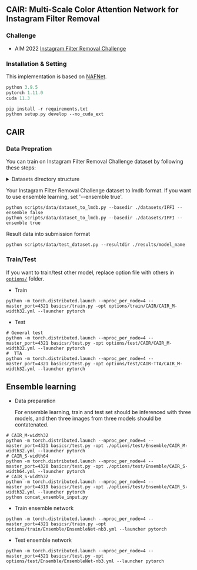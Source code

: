 ## CAIR: Multi-Scale Color Attention Network for Instagram Filter Removal

### Challenge
- AIM 2022 [Instagram Filter Removal Challenge](https://codalab.lisn.upsaclay.fr/competitions/5081#learn_the_details)

### Installation & Setting
This implementation is based on [NAFNet](https://github.com/megvii-model/NAFNet). 

```python
python 3.9.5
pytorch 1.11.0
cuda 11.3
```

```
pip install -r requirements.txt
python setup.py develop --no_cuda_ext
```

## CAIR
### Data Prepration
You can train on Instagram Filter Removal Challenge dataset by following these steps:
<details><summary>Datasets directory structure</summary>
```
  datasets
  └──IFFI
     └──IFFI-dataset-train
     |  └──0
     |  └──1
     |  └──2
     |  └──...
     └──IFFI-dataset-lr-train
     |  └──0
     |  └──1
     |  └──2
     |  └──...
     └──IFFI-dataset-lr-challenge-test-wo-gt
        └──0
        └──1
        └──2
        └──...
```
</details>

Your Instagram Filter Removal Challenge dataset to lmdb format. If you want to use ensemble learning, set '--ensemble true'.
```
python scripts/data/dataset_to_lmdb.py --basedir ./datasets/IFFI --ensemble false
python scripts/data/dataset_to_lmdb.py --basedir ./datasets/IFFI --ensemble true
```

Result data into submission format
```
python scripts/data/test_dataset.py --resultdir ./results/model_name
```

### Train/Test
If you want to train/test other model, replace option file with others in [`options/`](https://github.com/HnV-Lab/CAIR/tree/main/options) folder.
- Train
```
python -m torch.distributed.launch --nproc_per_node=4 --master_port=4321 basicsr/train.py -opt options/train/CAIR/CAIR_M-width32.yml --launcher pytorch
```
- Test
```
# General test
python -m torch.distributed.launch --nproc_per_node=4 --master_port=4321 basicsr/test.py -opt options/test/CAIR/CAIR_M-width32.yml --launcher pytorch
#  TTA
python -m torch.distributed.launch --nproc_per_node=4 --master_port=4321 basicsr/test.py -opt options/test/CAIR-TTA/CAIR_M-width32.yml --launcher pytorch
```


## Ensemble learning
- Data preparation

  For ensemble learning, train and test set should be inferenced with three models, and then three images from three models should be contatenated.
```
# CAIR_M-width32
python -m torch.distributed.launch --nproc_per_node=4 --master_port=4321 basicsr/test.py -opt ./options/test/Ensemble/CAIR_M-width32.yml --launcher pytorch
# CAIR_S-width64
python -m torch.distributed.launch --nproc_per_node=4 --master_port=4320 basicsr/test.py -opt ./options/test/Ensemble/CAIR_S-width64.yml --launcher pytorch
# CAIR_S-width32
python -m torch.distributed.launch --nproc_per_node=4 --master_port=4319 basicsr/test.py -opt ./options/test/Ensemble/CAIR_S-width32.yml --launcher pytorch
python concat_ensemble_input.py
```
- Train ensemble network
```
python -m torch.distributed.launch --nproc_per_node=4 --master_port=4321 basicsr/train.py -opt options/train/Ensemble/EnsembleNet-nb3.yml --launcher pytorch
```
- Test ensemble network
```
python -m torch.distributed.launch --nproc_per_node=4 --master_port=4321 basicsr/test.py -opt options/test/Ensemble/EnsembleNet-nb3.yml --launcher pytorch
```